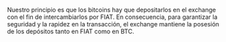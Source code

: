 Nuestro principio es que los bitcoins hay que depositarlos en el exchange con el fin de intercambiarlos por FIAT. En consecuencia, para garantizar la seguridad y la rapidez en la transacción, el exchange mantiene la posesión de los depósitos tanto en FIAT como en BTC.
